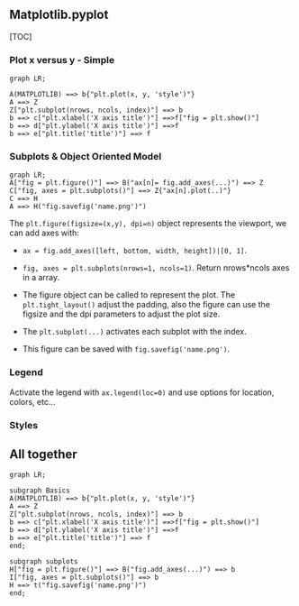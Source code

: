 ## Matplotlib.pyplot

[TOC]

### Plot x versus y - Simple

````mermaid
graph LR;

A(MATPLOTLIB) ==> b{"plt.plot(x, y, 'style')"}
A ==> Z
Z["plt.subplot(nrows, ncols, index)"] ==> b
b ==> c["plt.xlabel('X axis title')"] ==>f["fig = plt.show()"]
b ==> d["plt.ylabel('X axis title')"] ==>f
b ==> e["plt.title('title')"] ==> f

````



### Subplots & Object Oriented Model

````mermaid
graph LR;
A["fig = plt.figure()"] ==> B("ax[n]= fig.add_axes(...)") ==> Z
C["fig, axes = plt.subplots()"] ==> Z{"ax[n].plot(..)"}
C ==> H
A ==> H("fig.savefig('name.png')")
````



The ``plt.figure(figsize=(x,y), dpi=n)`` object represents the viewport, we can add axes with:

* ``ax = fig.add_axes([left, bottom, width, height])|[0, 1]``.

* ``fig, axes = plt.subplots(nrows=1, ncols=1)``. Return nrows*ncols axes in a array.
* The figure object can be called to represent the plot. The ``plt.tight_layout()`` adjust the padding, also the figure can use the figsize and the dpi parameters to adjust the plot size.
* The ``plt.subplot(...)`` activates each subplot with the index.

* This figure can be saved with ``fig.savefig('name.png')``.

### Legend

Activate the legend with ``ax.legend(loc=0)``  and use options for location, colors, etc...

### Styles



## All together

````mermaid
graph LR;

subgraph Basics
A(MATPLOTLIB) ==> b{"plt.plot(x, y, 'style')"}
A ==> Z
Z["plt.subplot(nrows, ncols, index)"] ==> b
b ==> c["plt.xlabel('X axis title')"] ==>f["fig = plt.show()"]
b ==> d["plt.ylabel('X axis title')"] ==>f
b ==> e["plt.title('title')"] ==> f
end;

subgraph subplots
H["fig = plt.figure()"] ==> B("fig.add_axes(...)") ==> b
I["fig, axes = plt.subplots()"] ==> b 
H ==> t("fig.savefig('name.png')")
end;
````




